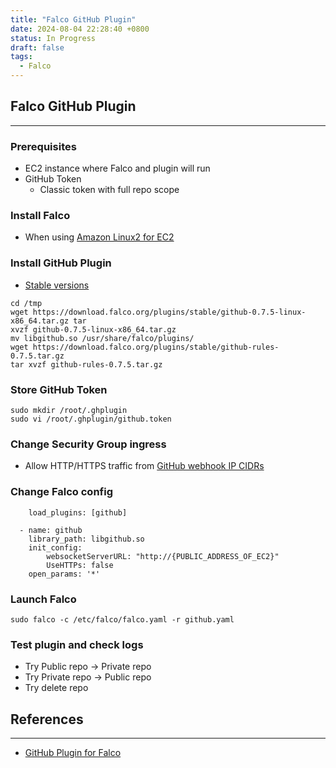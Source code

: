 ```yaml
---
title: "Falco GitHub Plugin"
date: 2024-08-04 22:28:40 +0800
status: In Progress
draft: false
tags:
  - Falco
---
```

## Falco GitHub Plugin
---
### Prerequisites
- EC2 instance where Falco and plugin will run
- GitHub Token
	- Classic token with full repo scope

### Install Falco
- When using [Amazon Linux2 for EC2](https://falco.org/docs/install-operate/installation/#centos-rhel)

### Install GitHub Plugin
- [Stable versions](https://d20hasrqv82i0q.cloudfront.net/?prefix=plugins/stable/)
```
cd /tmp
wget https://download.falco.org/plugins/stable/github-0.7.5-linux-x86_64.tar.gz tar
xvzf github-0.7.5-linux-x86_64.tar.gz
mv libgithub.so /usr/share/falco/plugins/
wget https://download.falco.org/plugins/stable/github-rules-0.7.5.tar.gz
tar xvzf github-rules-0.7.5.tar.gz
```

### Store GitHub Token
```
sudo mkdir /root/.ghplugin
sudo vi /root/.ghplugin/github.token
```

### Change Security Group ingress
- Allow HTTP/HTTPS traffic from [GitHub webhook IP CIDRs](https://api.github.com/meta)

### Change Falco config
```
	load_plugins: [github]

  - name: github
    library_path: libgithub.so
    init_config:
	    websocketServerURL: "http://{PUBLIC_ADDRESS_OF_EC2}"
	    UseHTTPs: false
    open_params: '*'
```

### Launch Falco
```
sudo falco -c /etc/falco/falco.yaml -r github.yaml
```

### Test plugin and check logs
- Try Public repo -> Private repo
- Try Private repo -> Public repo
- Try delete repo

## References
---
- [GitHub Plugin for Falco](https://github.com/falcosecurity/plugins/tree/main/plugins/github)
